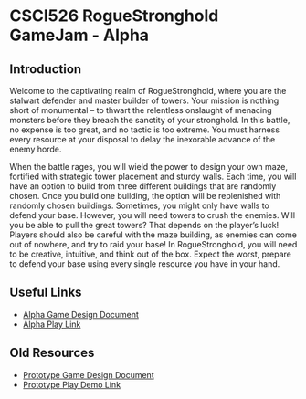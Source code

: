 # CSCI526 RogueStronghold GameJam - Alpha

## Introduction

Welcome to the captivating realm of RogueStronghold, where you are the stalwart defender and master builder of towers. Your mission is nothing short of monumental – to thwart the relentless onslaught of menacing monsters before they breach the sanctity of your stronghold. In this battle, no expense is too great, and no tactic is too extreme. You must harness every resource at your disposal to delay the inexorable advance of the enemy horde.

When the battle rages, you will wield the power to design your own maze, fortified with strategic tower placement and sturdy walls. Each time, you will have an option to build from three different buildings that are randomly chosen. Once you build one building, the option will be replenished with randomly chosen buildings. Sometimes, you might only have walls to defend your base. However, you will need towers to crush the enemies. Will you be able to pull the great towers? That depends on the player’s luck! Players should also be careful with the maze building, as enemies can come out of nowhere, and try to raid your base! In RogueStronghold, you will need to be creative, intuitive, and think out of the box. Expect the worst, prepare to defend your base using every single resource you have in your hand.

## Useful Links
- [Alpha Game Design Document](https://docs.google.com/document/d/19GBW6DUg2nxx7mbpawbeLZM2G1hNHMcoKJdMVOQFWxQ/edit#heading=h.a2s9dmlvwxp2)
- [Alpha Play Link](https://)

## Old Resources
- [Prototype Game Design Document](https://docs.google.com/document/d/1jXbeThlcIHKCVpYC_C7eyhcrONmBhVtk/edit?usp=sharing&ouid=111815505834149310152&rtpof=true&sd=true)
- [Prototype Play Demo Link](https://)